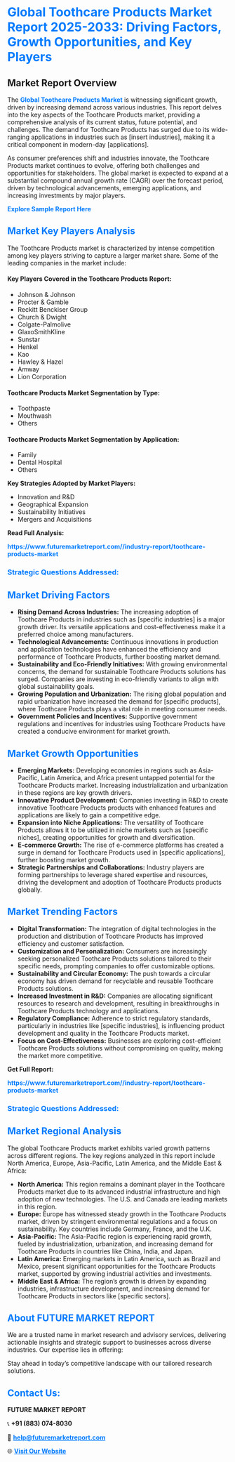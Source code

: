 <h1 style="color: #007BFF;">Global Toothcare Products Market Report 2025-2033: Driving Factors, Growth Opportunities, and Key Players</h1>

<section id="overview">
<h2>Market Report Overview</h2>
<p>The <a href="https://www.futuremarketreport.com//industry-report/toothcare-products-market" style="color: #007BFF; text-decoration: none;"><strong>Global Toothcare Products Market</strong></a> is witnessing significant growth, driven by increasing demand across various industries. This report delves into the key aspects of the Toothcare Products market, providing a comprehensive analysis of its current status, future potential, and challenges. The demand for Toothcare Products has surged due to its wide-ranging applications in industries such as [insert industries], making it a critical component in modern-day [applications].</p>
<p>As consumer preferences shift and industries innovate, the Toothcare Products market continues to evolve, offering both challenges and opportunities for stakeholders. The global market is expected to expand at a substantial compound annual growth rate (CAGR) over the forecast period, driven by technological advancements, emerging applications, and increasing investments by major players.</p>
</section>

<section id="overview">
<p><a href="https://www.futuremarketreport.com//request-sample/reportId=51809" style="color: #007BFF; text-decoration: none;"><strong>Explore Sample Report Here</strong></a></p>
</section>

<section id="key-players">
<h2 style="color: #007BFF;">Market Key Players Analysis</h2>
<p>The Toothcare Products market is characterized by intense competition among key players striving to capture a larger market share. Some of the leading companies in the market include:</p>
<h4>Key Players Covered in the Toothcare Products Report:</h4>
<ul><li>Johnson &amp; Johnson</li><li>Procter &amp; Gamble</li><li>Reckitt Benckiser Group</li><li>Church &amp; Dwight</li><li>Colgate-Palmolive</li><li>GlaxoSmithKline</li><li>Sunstar</li><li>Henkel</li><li>Kao</li><li>Hawley &amp; Hazel</li><li>Amway</li><li>Lion Corporation</li></ul>
<h4>Toothcare Products Market Segmentation by Type:</h4>
<ul><li>Toothpaste</li><li>Mouthwash</li><li>Others</li></ul>

<h4>Toothcare Products Market Segmentation by Application:</h4>
<ul><li>Family</li><li>Dental Hospital</li><li>Others</li></ul>
<p><strong>Key Strategies Adopted by Market Players:</strong></p>
<ul>
<li>Innovation and R&D</li>
<li>Geographical Expansion</li>
<li>Sustainability Initiatives</li>
<li>Mergers and Acquisitions</li>
</ul>
</section>

<section>
<p><strong>Read Full Analysis: </strong></p><a href="https://www.futuremarketreport.com//industry-report/toothcare-products-market" style="color: #007BFF; text-decoration: none;"><strong>https://www.futuremarketreport.com//industry-report/toothcare-products-market</strong></a>
<h3 style="color: #007BFF;">Strategic Questions Addressed:</h3>
</section>

<section id="driving-factors">
<h2 style="color: #007BFF;">Market Driving Factors</h2>
<ul>
<li><strong>Rising Demand Across Industries:</strong> The increasing adoption of Toothcare Products in industries such as [specific industries] is a major growth driver. Its versatile applications and cost-effectiveness make it a preferred choice among manufacturers.</li>
<li><strong>Technological Advancements:</strong> Continuous innovations in production and application technologies have enhanced the efficiency and performance of Toothcare Products, further boosting market demand.</li>
<li><strong>Sustainability and Eco-Friendly Initiatives:</strong> With growing environmental concerns, the demand for sustainable Toothcare Products solutions has surged. Companies are investing in eco-friendly variants to align with global sustainability goals.</li>
<li><strong>Growing Population and Urbanization:</strong> The rising global population and rapid urbanization have increased the demand for [specific products], where Toothcare Products plays a vital role in meeting consumer needs.</li>
<li><strong>Government Policies and Incentives:</strong> Supportive government regulations and incentives for industries using Toothcare Products have created a conducive environment for market growth.</li>
</ul>
</section>

<section id="growth-opportunities">
<h2 style="color: #007BFF;">Market Growth Opportunities</h2>
<ul>
<li><strong>Emerging Markets:</strong> Developing economies in regions such as Asia-Pacific, Latin America, and Africa present untapped potential for the Toothcare Products market. Increasing industrialization and urbanization in these regions are key growth drivers.</li>
<li><strong>Innovative Product Development:</strong> Companies investing in R&D to create innovative Toothcare Products products with enhanced features and applications are likely to gain a competitive edge.</li>
<li><strong>Expansion into Niche Applications:</strong> The versatility of Toothcare Products allows it to be utilized in niche markets such as [specific niches], creating opportunities for growth and diversification.</li>
<li><strong>E-commerce Growth:</strong> The rise of e-commerce platforms has created a surge in demand for Toothcare Products used in [specific applications], further boosting market growth.</li>
<li><strong>Strategic Partnerships and Collaborations:</strong> Industry players are forming partnerships to leverage shared expertise and resources, driving the development and adoption of Toothcare Products products globally.</li>
</ul>
</section>

<section id="trending-factors">
<h2 style="color: #007BFF;">Market Trending Factors</h2>
<ul>
<li><strong>Digital Transformation:</strong> The integration of digital technologies in the production and distribution of Toothcare Products has improved efficiency and customer satisfaction.</li>
<li><strong>Customization and Personalization:</strong> Consumers are increasingly seeking personalized Toothcare Products solutions tailored to their specific needs, prompting companies to offer customizable options.</li>
<li><strong>Sustainability and Circular Economy:</strong> The push towards a circular economy has driven demand for recyclable and reusable Toothcare Products solutions.</li>
<li><strong>Increased Investment in R&D:</strong> Companies are allocating significant resources to research and development, resulting in breakthroughs in Toothcare Products technology and applications.</li>
<li><strong>Regulatory Compliance:</strong> Adherence to strict regulatory standards, particularly in industries like [specific industries], is influencing product development and quality in the Toothcare Products market.</li>
<li><strong>Focus on Cost-Effectiveness:</strong> Businesses are exploring cost-efficient Toothcare Products solutions without compromising on quality, making the market more competitive.</li>
</ul>
</section>

<section>
<p><strong>Get Full Report: </strong></p><a href="https://www.futuremarketreport.com//industry-report/toothcare-products-market" style="color: #007BFF; text-decoration: none;"><strong>https://www.futuremarketreport.com//industry-report/toothcare-products-market</strong></a>
<h3 style="color: #007BFF;">Strategic Questions Addressed:</h3>
</section>


<section id="regional-analysis">
<h2 style="color: #007BFF;">Market Regional Analysis</h2>
<p>The global Toothcare Products market exhibits varied growth patterns across different regions. The key regions analyzed in this report include North America, Europe, Asia-Pacific, Latin America, and the Middle East & Africa:</p>
<ul>
<li><strong>North America:</strong> This region remains a dominant player in the Toothcare Products market due to its advanced industrial infrastructure and high adoption of new technologies. The U.S. and Canada are leading markets in this region.</li>
<li><strong>Europe:</strong> Europe has witnessed steady growth in the Toothcare Products market, driven by stringent environmental regulations and a focus on sustainability. Key countries include Germany, France, and the U.K.</li>
<li><strong>Asia-Pacific:</strong> The Asia-Pacific region is experiencing rapid growth, fueled by industrialization, urbanization, and increasing demand for Toothcare Products in countries like China, India, and Japan.</li>
<li><strong>Latin America:</strong> Emerging markets in Latin America, such as Brazil and Mexico, present significant opportunities for the Toothcare Products market, supported by growing industrial activities and investments.</li>
<li><strong>Middle East & Africa:</strong> The region’s growth is driven by expanding industries, infrastructure development, and increasing demand for Toothcare Products in sectors like [specific sectors].</li>
</ul>
</section>

<footer>
<h2 style="color: #007BFF;">About FUTURE MARKET REPORT</h2>
<p>We are a trusted name in market research and advisory services, delivering actionable insights and strategic support to businesses across diverse industries. Our expertise lies in offering:</p>

<p>Stay ahead in today’s competitive landscape with our tailored research solutions.</p>

<h2 style="color: #007BFF;">Contact Us:</h2>
<p><strong>FUTURE MARKET REPORT</strong></p>
<p>📞 <strong>+91 (883) 074-8030</strong></p>
<p>📧 <strong><a href="mailto:help@futuremarketreport.com" style="color: #007BFF;">help@futuremarketreport.com</a></strong></p>
<p>🌐 <strong><a href="https://www.futuremarketreport.com/" style="color: #007BFF;">Visit Our Website</a></strong></p>
</footer>